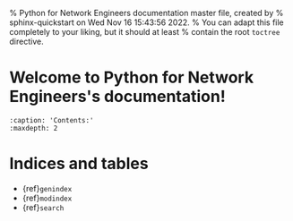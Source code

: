 % Python for Network Engineers documentation master file, created by
% sphinx-quickstart on Wed Nov 16 15:43:56 2022.
% You can adapt this file completely to your liking, but it should at least
% contain the root `toctree` directive.

# Welcome to Python for Network Engineers's documentation!

```{toctree}
:caption: 'Contents:'
:maxdepth: 2
```

# Indices and tables

- {ref}`genindex`
- {ref}`modindex`
- {ref}`search`
